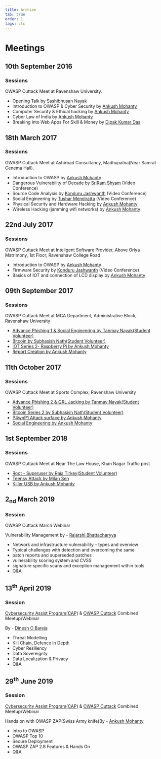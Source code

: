 ```yaml
---
title: Archive
tab: true
order: 1
tags: ctc
---
```



# **Meetings**

## 10th September 2016 
### Sessions 


OWASP Cuttack Meet at Ravenshaw University.

* Opening Talk by [Sashibhusan Nayak](mailto:subham2013ctc@gmail.com)
* Introduction to OWASP & Cyber Security by [Ankush Mohanty](mailto:ankush.mohanty2011@gmail.com)
* Computer Security & Ethical hacking by [Ankush Mohanty](mailto:ankush.mohanty2011@gmail.com)
* Cyber Law of India by [Ankush Mohanty](mailto:ankush.mohanty2011@gmail.com)
* Breaking into Web Apps For Skill & Money by [Dipak Kumar Das](mailto:deepakdas288@gmail.com)


## 18th March 2017 
### Sessions


OWASP Cuttack Meet at Ashirbad Consultancy, Madhupatna(Near Samrat Cenema Hall).

* Introduction to OWASP by [Ankush Mohanty](mailto:ankush.mohanty2011@gmail.com)
* Dangerous Vulnerability of Decade by [SriRam Shyam](mailto:sriram.shyam@owasp.org) (Video Conference)
* Source Code Analysis by [Konduru Jashwanth](mailto:kondurujashwanth13@gmail.com) (Video Conference)
* Social Engineering by [Tushar Mendiratta](mailto:tusharnba007@gmail.com) (Video Conference)
* Physical Security and Hardware Hacking by [Ankush Mohanty](mailto:ankush.mohanty2011@gmail.com)
* Wireless Hacking (jamming wifi networks) by [Ankush Mohanty](mailto:ankush.mohanty2011@gmail.com)


## 22nd July 2017 
### Sessions 


OWASP Cuttack Meet at Inteligent Software Provider, Above Oriya Matrimony, 1st Floor, Ravenshaw College Road

* Introduction to OWASP by [Ankush Mohanty](mailto:ankush.mohanty2011@gmail.com)
* Firmware Security by [Konduru Jashwanth](mailto:kondurujashwanth13@gmail.com) (Video Conference)
* Basics of IOT and connection of LCD display by [Ankush Mohanty](mailto:ankush.mohanty2011@gmail.com)


## 09th September 2017 
### Sessions 


OWASP Cuttack Meet at MCA Department, Administrative Block, Ravenshaw University

* [Advance Phishing 1 & Social Engineering by Tanmay Nayak(Student Volunteer)](mailto:tanmayn36@gmail.com)
* [Bitcoin by Subhasish Nath(Student Volunteer)](mailto:subhasishnath97@gmail.com)
* [IOT Series 2- Raspberry Pi by Ankush Mohanty](mailto:ankush.mohanty2011@gmail.com) 
* [Report Creation by Ankush Mohanty](mailto:ankush.mohanty2011@gmail.com)


## 11th October 2017 
### Sessions 


OWASP Cuttack Meet at Sports Complex, Ravenshaw University

* [Advance Phishing 2 & QRL Jacking by Tanmay Nayak(Student Volunteer)](mailto:tanmayn36@gmail.com)
* [Bitcoin Series 2 by Subhasish Nath(Student Volunteer)](mailto:subhasishnath97@gmail.com)
* [P4wnP1 Attack surface by Ankush Mohanty](mailto:ankush.mohanty2011@gmail.com) 
* [Social Engineering by Ankush Mohanty](mailto:ankush.mohanty2011@gmail.com)


## 1st September 2018 
### Sessions 


OWASP Cuttack Meet at Near The Law House, Khan Nagar Traffic post

* [Root - Superuser by Raja Tirkey(Student Volunteer)](mailto:Rajatirkey@gmail.com)
* [Teensy Attack by Milan Sen](mailto:Sen.milan@gmail.com)
* [Killer USB by Ankush Mohanty](mailto:ankush.mohanty2011@gmail.com)


## 2<sub>nd</sub> March 2019 
### Session 


OWASP Cuttack March Webinar

Vulnerability Management by - [Rajarshi Bhattacharyya](mailto:bhattacharyya@yahoo.co.in)

* Network and infrastructure vulnerability – types and overview
* Typical challenges with detection and overcoming the same
* patch reports and superseded patches
* vulnerability scoring system and CVSS
* signature specific scans and exception management within tools
* Q&A


## 13<sup>th</sup> April 2019 
### Session 


[Cybersecurity Assist Program(CAP)](https://cap.opensecurityalliance.org:) & [OWASP Cuttack](https://www.owasp.org/index.php/Cuttack) Combined Meetup/Webinar

By - [Dinesh O Bareja](mailto:dinesh@opensecurityalliance.org)

* Threat Modelling
* Kill Chain, Defence in Depth
* Cyber Resiliency
* Data Sovereignty
* Data Localization & Privacy 
* Q&A


## 29<sup>th</sup> June 2019 
### Session 


[Cybersecurity Assist Program(CAP)](https://cap.opensecurityalliance.org:) & [OWASP Cuttack](https://www.owasp.org/index.php/Cuttack) Combined Meetup/Webinar

Hands on with OWASP ZAP(Swiss Army knife)By - [Ankush Mohanty](mailto:ankush.mohanty2011@gmail.com)

* Intro to OWASP
* OWASP Top 10
* Secure Deployment
* OWASP ZAP 2.8 Features & Hands On
* Q&A
